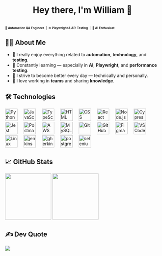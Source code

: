 <p align="left">
  <h1 align="center">Hey there, I'm William 👋</h1><br/>
  <span style="font-size:0.7em;">
    📌 <strong>Automation QA Engineer</strong> &nbsp;|&nbsp;
    ⚙️ <strong>Playwright & API Testing</strong> &nbsp;|&nbsp;
    🤖 <strong>AI Enthusiast</strong>
  </span>
</p>


## 🧑‍💻 About Me

- 🌟 I really enjoy everything related to **automation**, **technology**, and **testing**.
- 🧠 Constantly learning — especially in **AI**, **Playwright**, and **performance testing**.
- 🔧 I strive to become better every day — technically and personally.
- 🤝 I love working in **teams** and sharing **knowledge**.


## 🛠️ Technologies

<p align="left">
  <img src="https://skillicons.dev/icons?i=python" height="40" alt="Python" />
  <img width="12" />
  <img src="https://skillicons.dev/icons?i=js" height="40" alt="JavaScript" />
  <img width="12" />
  <img src="https://skillicons.dev/icons?i=ts" height="40" alt="TypeScript" />
  <img width="12" />
  <img src="https://skillicons.dev/icons?i=html" height="40" alt="HTML" />
  <img width="12" />
  <img src="https://skillicons.dev/icons?i=css" height="40" alt="CSS" />
  <img width="12" />
  <img src="https://skillicons.dev/icons?i=react" height="40" alt="React" />
  <img width="12" />
  <img src="https://skillicons.dev/icons?i=nodejs" height="40" alt="Node.js" />
  <img width="12" />
  <img src="https://skillicons.dev/icons?i=cypress" height="40" alt="Cypress" />
  <img width="12" />
  <img src="https://skillicons.dev/icons?i=jest" height="40" alt="Jest" />
  <img width="12" />
  <img src="https://skillicons.dev/icons?i=postman" height="40" alt="Postman" />
  <img width="12" />
  <img src="https://skillicons.dev/icons?i=aws" height="40" alt="AWS" />
  <img width="12" />
  <img src="https://skillicons.dev/icons?i=mysql" height="40" alt="MySQL" />
  <img width="12" />
  <img src="https://skillicons.dev/icons?i=git" height="40" alt="Git" />
  <img width="12" />
  <img src="https://skillicons.dev/icons?i=github" height="40" alt="GitHub" />
  <img width="12" />
  <img src="https://skillicons.dev/icons?i=figma" height="40" alt="Figma" />
  <img width="12" />
  <img src="https://skillicons.dev/icons?i=vscode" height="40" alt="VS Code" />
  <img width="12" />
  <img src="https://skillicons.dev/icons?i=linux" height="40" alt="Linux" />
  <img width="12" />
  <img src="https://skillicons.dev/icons?i=jenkins" height="40" alt="jenkins" />
  <img width="12" />
  <img src="https://skillicons.dev/icons?i=gherkin" height="40" alt="gherkin" />
  <img width="12" />
  <img src="https://skillicons.dev/icons?i=postgres" height="40" alt="postgres" />
  <img width="12" />
  <img src="https://skillicons.dev/icons?i=selenium" height="40" alt="selenium" />
</p>


## 📈 GitHub Stats

<p align="left">
  <img src="https://github-readme-stats.vercel.app/api?username=jenciso22&theme=radical&show_icons=true" height="150" />
  <img src="https://github-readme-streak-stats.herokuapp.com?user=jenciso22&theme=radical" height="150"/>
</p>


## ✍️ Dev Quote

<p align="left">
  <img src="https://quotes-github-readme.vercel.app/api?type=horizontal&theme=radical" />
</p>

<!-- Proudly designed and personalized with ❤️ by William -->

